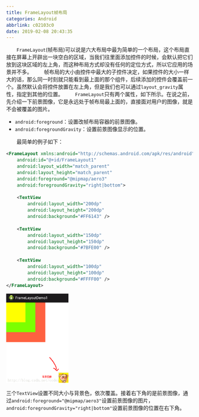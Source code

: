 ```yaml
---
title: FrameLayout帧布局
categories: Android
abbrlink: c02103c0
date: 2019-02-08 20:43:35
---
```

&emsp;&emsp;`FrameLayout`(帧布局)可以说是六大布局中最为简单的一个布局，这个布局直接在屏幕上开辟出一块空白的区域，当我们往里面添加控件的时候，会默认把它们放到这块区域的左上角，而这种布局方式却没有任何的定位方式，所以它应用的场景并不多。
&emsp;&emsp;帧布局的大小由控件中最大的子控件决定，如果控件的大小一样大的话，那么同一时刻就只能看到最上面的那个组件，后续添加的控件会覆盖前一个。虽然默认会将控件放置在左上角，但是我们也可以通过`layout_gravity`属性，指定到其他的位置。
&emsp;&emsp;`FrameLayout`只有两个属性，如下所示。在说之前，先介绍一下前景图像，它是永远处于帧布局最上面的，直接面对用户的图像，就是不会被覆盖的图片。

- `android:foreground`：设置改帧布局容器的前景图像。
- `android:foregroundGravity`：设置前景图像显示的位置。

&emsp;&emsp;最简单的例子如下：

``` xml
<FrameLayout xmlns:android="http://schemas.android.com/apk/res/android"
    android:id="@+id/FrameLayout1"
    android:layout_width="match_parent"
    android:layout_height="match_parent"
    android:foreground="@mipmap/aero3"
    android:foregroundGravity="right|bottom">
​
    <TextView
        android:layout_width="200dp"
        android:layout_height="200dp"
        android:background="#FF6143" />
​
    <TextView
        android:layout_width="150dp"
        android:layout_height="150dp"
        android:background="#7BFE00" />
​
    <TextView
        android:layout_width="100dp"
        android:layout_height="100dp"
        android:background="#FFFF00" />
</FrameLayout>
```

<img src="./FrameLayout帧布局/1.png" height="240" width="168">

三个`TextView`设置不同大小与背景色，依次覆盖。接着右下角的是前景图像，通过`android:foreground="@mipmap/aero3"`设置前景图像的图片，`android:foregroundGravity="right|bottom"`设置前景图像的位置在右下角。